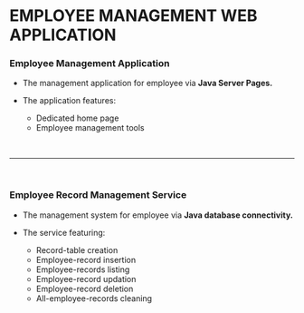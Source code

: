# EMPLOYEE MANAGEMENT WEB APPLICATION

### Employee Management Application

+ The management application for employee via **Java Server Pages.**

+ The application features:

  + Dedicated home page
  + Employee management tools

<br><hr><br>

### Employee Record Management Service

+ The management system for employee via **Java database connectivity.**

+ The service featuring:

  + Record-table creation
  + Employee-record insertion
  + Employee-records listing
  + Employee-record updation
  + Employee-record deletion
  + All-employee-records cleaning
